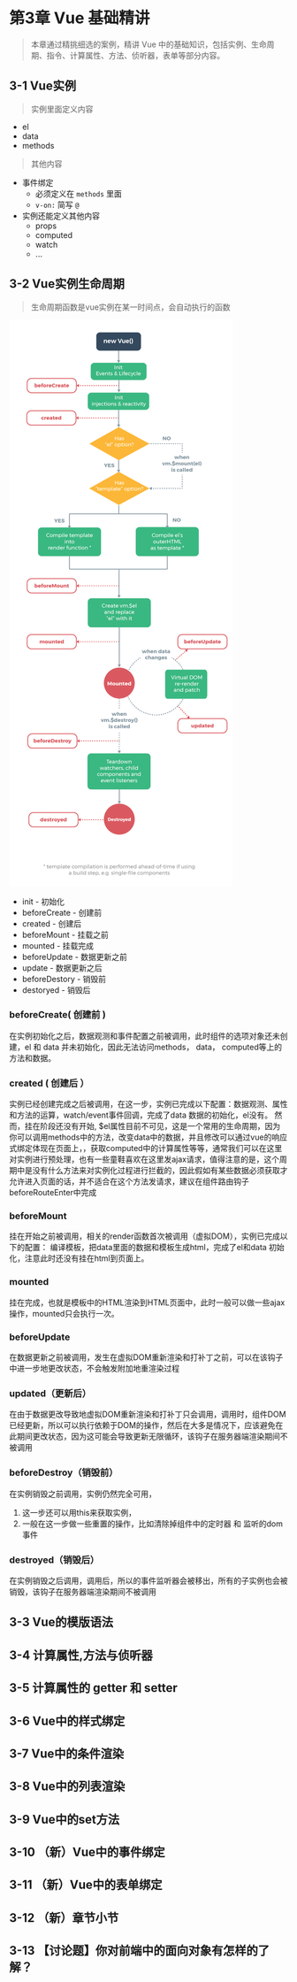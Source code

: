 # 第3章 Vue 基础精讲 

> 本章通过精挑细选的案例，精讲 Vue 中的基础知识，包括实例、生命周期、指令、计算属性、方法、侦听器，表单等部分内容。


## 3-1 Vue实例

> 实例里面定义内容

* el
* data
* methods

> 其他内容

* 事件绑定
    - 必须定义在 `methods` 里面
    - `v-on:` 简写 `@`
* 实例还能定义其他内容
    - props
    - computed
    - watch
    - ...


## 3-2 Vue实例生命周期

> 生命周期函数是vue实例在某一时间点，会自动执行的函数

![生命周期函数](../static/image/lifecycle.png)


* init - 初始化
* beforeCreate - 创建前
* created -  创建后
* beforeMount - 挂载之前
* mounted -  挂载完成
* beforeUpdate - 数据更新之前
* update -  数据更新之后
* beforeDestory - 销毁前
* destoryed - 销毁后 


### beforeCreate( 创建前 )

在实例初始化之后，数据观测和事件配置之前被调用，此时组件的选项对象还未创建，el 和 data 并未初始化，因此无法访问methods， data， computed等上的方法和数据。

### created ( 创建后 ）

实例已经创建完成之后被调用，在这一步，实例已完成以下配置：数据观测、属性和方法的运算，watch/event事件回调，完成了data 数据的初始化，el没有。 然而，挂在阶段还没有开始, $el属性目前不可见，这是一个常用的生命周期，因为你可以调用methods中的方法，改变data中的数据，并且修改可以通过vue的响应式绑定体现在页面上，，获取computed中的计算属性等等，通常我们可以在这里对实例进行预处理，也有一些童鞋喜欢在这里发ajax请求，值得注意的是，这个周期中是没有什么方法来对实例化过程进行拦截的，因此假如有某些数据必须获取才允许进入页面的话，并不适合在这个方法发请求，建议在组件路由钩子beforeRouteEnter中完成

### beforeMount

挂在开始之前被调用，相关的render函数首次被调用（虚拟DOM），实例已完成以下的配置： 编译模板，把data里面的数据和模板生成html，完成了el和data 初始化，注意此时还没有挂在html到页面上。

### mounted

挂在完成，也就是模板中的HTML渲染到HTML页面中，此时一般可以做一些ajax操作，mounted只会执行一次。

### beforeUpdate

在数据更新之前被调用，发生在虚拟DOM重新渲染和打补丁之前，可以在该钩子中进一步地更改状态，不会触发附加地重渲染过程

### updated（更新后）

在由于数据更改导致地虚拟DOM重新渲染和打补丁只会调用，调用时，组件DOM已经更新，所以可以执行依赖于DOM的操作，然后在大多是情况下，应该避免在此期间更改状态，因为这可能会导致更新无限循环，该钩子在服务器端渲染期间不被调用

### beforeDestroy（销毁前）

在实例销毁之前调用，实例仍然完全可用，

1.  这一步还可以用this来获取实例，
2.  一般在这一步做一些重置的操作，比如清除掉组件中的定时器 和 监听的dom事件

### destroyed（销毁后）

在实例销毁之后调用，调用后，所以的事件监听器会被移出，所有的子实例也会被销毁，该钩子在服务器端渲染期间不被调用


## 3-3 Vue的模版语法


## 3-4 计算属性,方法与侦听器


## 3-5 计算属性的 getter 和 setter


## 3-6 Vue中的样式绑定


## 3-7 Vue中的条件渲染


## 3-8 Vue中的列表渲染


## 3-9 Vue中的set方法


## 3-10 （新）Vue中的事件绑定


## 3-11 （新）Vue中的表单绑定


## 3-12 （新）章节小节


## 3-13 【讨论题】你对前端中的面向对象有怎样的了解？